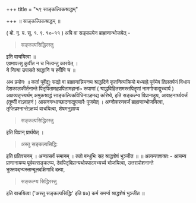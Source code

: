 +++
title = "५९ साङ्कल्पिकश्राद्धम्"

+++
॥ साङ्कल्पिकश्राद्धम् ॥

( बो. गृ. प. सू. १. ९. १०-११ ) अपि वा सङ्कल्पेन ब्राह्मणान्भोजयेत् -

> सङ्कल्पसिद्धिरस्तु

इति वाचयित्वा ॥  
एवमापत्सु कुर्वीत न च नित्यन्तु कारयेत् ।  
ये नित्या उपासते श्राद्धानि च हवीँषि च ॥

अथ प्रयोगः ॥ कर्ता पूर्वेद्युः सद्यो वा ब्राह्मणान्निमन्त्र्य श्राद्धदिने कृतनित्यक्रियो मध्याह्ने पूर्वमेव तिलतर्पणं विधाय देशकालकीर्तनान्ते पितृपितामहप्रपितामहानां० रूपाणां ( श्राद्धविहितसमस्तपितॄणां नामगोत्राद्युच्चार्य ) अक्षय्यतृप्त्यर्थम् अमुकश्राद्धं साङ्कल्पिकविधिनाऽहमद्य करिष्ये, इति सङ्कल्प्य विप्रानाहूय, आवाहनार्घ्यवर्जं (तूष्णीं वाऽवाहनं ) आसनगन्धाच्छादनाद्युपचारैः पूजयेत् । अग्नौकरणवर्जं ब्राह्मणान्भोजयित्वा, तृप्तिप्रश्नान्तेऽक्षय्यं वाचयित्वा, शेषमनुज्ञाप्य

> सङ्कल्पसिद्धिरस्तु

इति विप्रान् प्रार्थयेत् ।

> अस्तु सङ्कल्पसिद्धिः

इति प्रतिवचनम् । अन्यत्सर्वं समानम् । ततो बन्धुभिः सह श्राद्धशेषं भुञ्जीत ॥ ॥ अत्यन्ताशक्तः - आचम्य प्राणानायम्य पूर्ववत्सङ्कल्प्य, देवपितृविप्रान्यथोपपादमभ्यर्च्य भोजयित्वा, उत्तरापोशनान्ते भुक्तवद्भ्यस्ताम्बूलदक्षिणादि दत्वा,

> सङ्कल्प्य सिद्धिरस्तु

इति वाचयित्वा ('अस्तु सङ्कल्पसिद्धिः' इति प्र०) कर्म समर्प्य श्राद्धशेषं भुञ्जीत ॥
